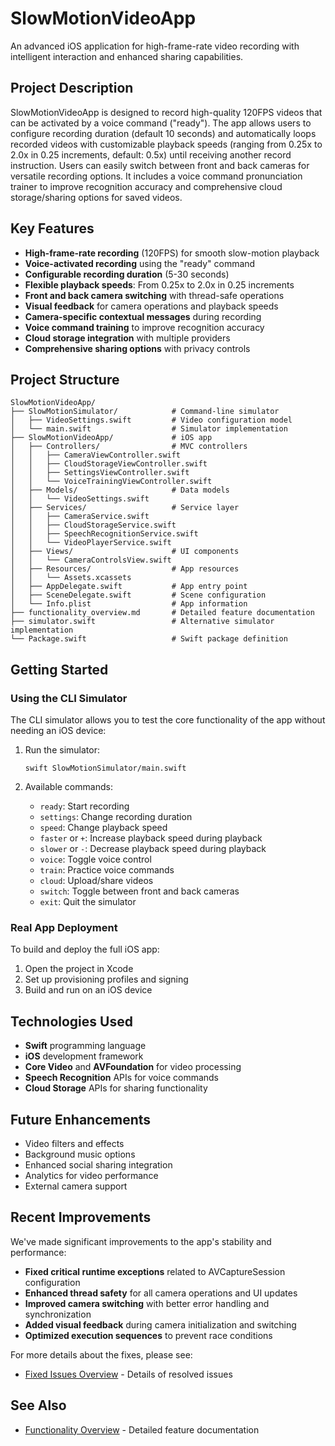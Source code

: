 # SlowMotionVideoApp

An advanced iOS application for high-frame-rate video recording with intelligent interaction and enhanced sharing capabilities.

## Project Description

SlowMotionVideoApp is designed to record high-quality 120FPS videos that can be activated by a voice command ("ready"). The app allows users to configure recording duration (default 10 seconds) and automatically loops recorded videos with customizable playback speeds (ranging from 0.25x to 2.0x in 0.25 increments, default: 0.5x) until receiving another record instruction. Users can easily switch between front and back cameras for versatile recording options. It includes a voice command pronunciation trainer to improve recognition accuracy and comprehensive cloud storage/sharing options for saved videos.

## Key Features

- **High-frame-rate recording** (120FPS) for smooth slow-motion playback
- **Voice-activated recording** using the "ready" command
- **Configurable recording duration** (5-30 seconds)
- **Flexible playback speeds**: From 0.25x to 2.0x in 0.25 increments
- **Front and back camera switching** with thread-safe operations
- **Visual feedback** for camera operations and playback speeds
- **Camera-specific contextual messages** during recording
- **Voice command training** to improve recognition accuracy
- **Cloud storage integration** with multiple providers
- **Comprehensive sharing options** with privacy controls

## Project Structure

```
SlowMotionVideoApp/
├── SlowMotionSimulator/            # Command-line simulator
│   ├── VideoSettings.swift         # Video configuration model
│   └── main.swift                  # Simulator implementation
├── SlowMotionVideoApp/             # iOS app
│   ├── Controllers/                # MVC controllers
│   │   ├── CameraViewController.swift
│   │   ├── CloudStorageViewController.swift
│   │   ├── SettingsViewController.swift
│   │   └── VoiceTrainingViewController.swift
│   ├── Models/                     # Data models
│   │   └── VideoSettings.swift
│   ├── Services/                   # Service layer
│   │   ├── CameraService.swift
│   │   ├── CloudStorageService.swift
│   │   ├── SpeechRecognitionService.swift
│   │   └── VideoPlayerService.swift
│   ├── Views/                      # UI components
│   │   └── CameraControlsView.swift
│   ├── Resources/                  # App resources
│   │   └── Assets.xcassets
│   ├── AppDelegate.swift           # App entry point
│   ├── SceneDelegate.swift         # Scene configuration
│   └── Info.plist                  # App information
├── functionality_overview.md       # Detailed feature documentation
├── simulator.swift                 # Alternative simulator implementation
└── Package.swift                   # Swift package definition
```

## Getting Started

### Using the CLI Simulator

The CLI simulator allows you to test the core functionality of the app without needing an iOS device:

1. Run the simulator:
   ```
   swift SlowMotionSimulator/main.swift
   ```

2. Available commands:
   - `ready`: Start recording
   - `settings`: Change recording duration
   - `speed`: Change playback speed
   - `faster` or `+`: Increase playback speed during playback
   - `slower` or `-`: Decrease playback speed during playback
   - `voice`: Toggle voice control
   - `train`: Practice voice commands
   - `cloud`: Upload/share videos
   - `switch`: Toggle between front and back cameras
   - `exit`: Quit the simulator

### Real App Deployment

To build and deploy the full iOS app:

1. Open the project in Xcode
2. Set up provisioning profiles and signing
3. Build and run on an iOS device

## Technologies Used

- **Swift** programming language
- **iOS** development framework
- **Core Video** and **AVFoundation** for video processing
- **Speech Recognition** APIs for voice commands
- **Cloud Storage** APIs for sharing functionality

## Future Enhancements

- Video filters and effects
- Background music options
- Enhanced social sharing integration 
- Analytics for video performance
- External camera support

## Recent Improvements

We've made significant improvements to the app's stability and performance:

- **Fixed critical runtime exceptions** related to AVCaptureSession configuration
- **Enhanced thread safety** for all camera operations and UI updates
- **Improved camera switching** with better error handling and synchronization
- **Added visual feedback** during camera initialization and switching
- **Optimized execution sequences** to prevent race conditions

For more details about the fixes, please see:
- [Fixed Issues Overview](fixed_issues_overview.md) - Details of resolved issues

## See Also

- [Functionality Overview](functionality_overview.md) - Detailed feature documentation
